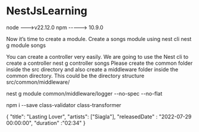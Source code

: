 # NestJsLearning

node --->v22.12.0
npm -----> 10.9.0

Now it’s time to create a module. Create a songs module using nest cli
nest g module songs

You can create a controller very easily. We are going to use the Nest cli to create a
controller
nest g controller songs
 Please create the common folder inside the src directory and also create a middleware folder inside the
common directory. This could be the directory structure src/common/middleware/

nest g module common/middleware/logger --no-spec --no-flat


npm i --save class-validator class-transformer

{
"title": "Lasting Lover",
"artists": ["Siagla"],
"releasedDate" : "2022-07-29 00:00:00",
"duration" :"02:34"
}